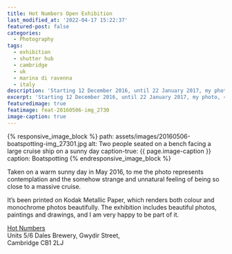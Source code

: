 ```yaml
---
title: Hot Numbers Open Exhibition
last_modified_at: '2022-04-17 15:22:37'
featured-post: false
categories:
  - Photography
tags:
  - exhibition
  - shutter hub
  - cambridge
  - uk
  - marina di ravenna
  - italy
description: 'Starting 12 December 2016, until 22 January 2017, my photo, Boatspotting, is part of the Hot Numbers Open Exhibition in Cambridge.'
excerpt: 'Starting 12 December 2016, until 22 January 2017, my photo, <em>Boatspotting</em>, is part of the <em>Hot Numbers Open Exhibition</em> in Cambridge.'
featuredimage: true
featimage: feat-20160506-img_2730
image-caption: true
---
```

{% responsive_image_block %}
  path: assets/images/20160506-boatspotting-img_27301.jpg
  alt: Two people seated on a bench facing a large cruise ship on a sunny day
  caption-true: {{ page.image-caption }}
  caption: Boatspotting
{% endresponsive_image_block %}

Taken on a warm sunny day in May 2016, to me the photo represents contemplation and the somehow strange and unnatural feeling of being so close to a massive cruise.

It’s been printed on Kodak Metallic Paper, which renders both colour and monochrome photos beautifully. The exhibition includes beautiful photos, paintings and drawings, and I am very happy to be part of it.

<p class="detached"><a href="https://hotnumberscoffee.co.uk/gwydir-st/" title="Go to the Hot Numbers website">Hot Numbers</a><br>
Units 5/6 Dales Brewery, Gwydir Street,<br>
Cambridge CB1 2LJ</p>
